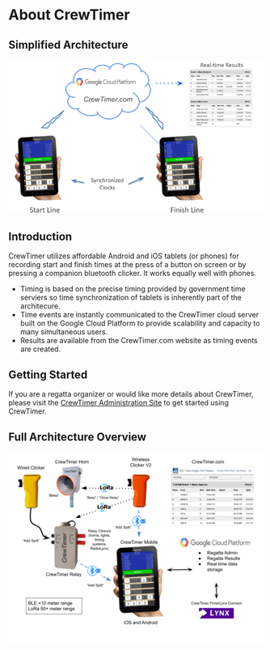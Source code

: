 # About CrewTimer

## Simplified Architecture

![CrewTimer Architecture](assets/CrewTimerSimplifiedArchitecture.png)

## Introduction

CrewTimer utilizes affordable Android and iOS tablets (or phones) for recording start and finish times at the press of a button on screen or by pressing a companion bluetooth clicker.  It works equally well with phones.

- Timing is based on the precise timing provided by government time serviers so time synchronization of tablets is inherently part of the architecure.
- Time events are instantly communicated to the CrewTimer cloud server built on the Google Cloud Platform to provide scalability and capacity to many simultaneous users.
- Results are available from the CrewTimer.com website as timing events are created.

## Getting Started

If you are a regatta organizer or would like more details about CrewTimer, please visit the [CrewTimer Administration Site](https://admin.crewtimer.com/help) to get started using CrewTimer.

## Full Architecture Overview

![CrewTimer Architecture](assets/CrewTimerTimingSystem.png)
